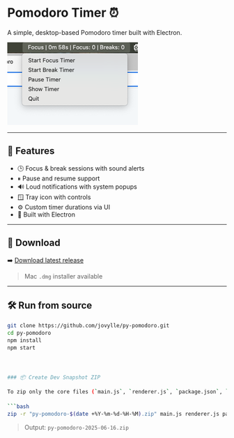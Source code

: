 # Pomodoro Timer ⏰

A simple, desktop-based Pomodoro timer built with Electron.

![screenshot](./screenshot.png) <!-- optional -->

---

## 🧠 Features

- 🕒 Focus & break sessions with sound alerts
- ⏸ Pause and resume support
- 🔊 Loud notifications with system popups
- 🪟 Tray icon with controls
- ⚙️ Custom timer durations via UI
- 🧩 Built with Electron

---

## 🚀 Download

➡️ [Download latest release](https://github.com/jovylle/py-pomodoro/releases/latest)

> Mac `.dmg` installer available

---

## 🛠 Run from source

```bash
git clone https://github.com/jovylle/py-pomodoro.git
cd py-pomodoro
npm install
npm start



### 📦 Create Dev Snapshot ZIP

To zip only the core files (`main.js`, `renderer.js`, `package.json`, `index.html`) with today’s date:

```bash
zip -r "py-pomodoro-$(date +%Y-%m-%d-%H-%M).zip" main.js renderer.js package.json index.html
```

> Output: `py-pomodoro-2025-06-16.zip`
